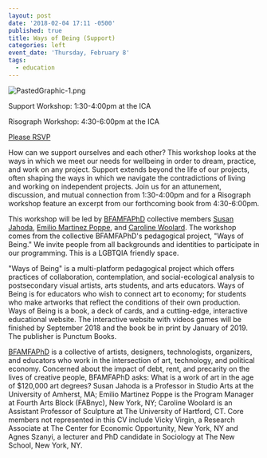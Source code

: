 ```yaml
---
layout: post
date: '2018-02-04 17:11 -0500'
published: true
title: Ways of Being (Support)
categories: left
event_date: 'Thursday, February 8'
tags:
  - education
---
```

![PastedGraphic-1.png]({{site.baseurl}}/assets/img/PastedGraphic-1.png)

Support Workshop: 1:30-4:00pm at the ICA

Risograph Workshop: 4:30-6:00pm at the ICA

[Please RSVP](https://www.facebook.com/events/1591081160970349/)

How can we support ourselves and each other? This workshop looks at the ways in which we meet our needs for wellbeing in order to dream, practice, and work on any project. Support extends beyond the life of our projects, often shaping the ways in which we navigate the contradictions of living and working on independent projects. Join us for an attunement, discussion, and mutual connection from 1:30-4:00pm and for a Risograph workshop feature an excerpt from our forthcoming book from 4:30-6:00pm. 

This workshop will be led by [BFAMFAPhD](http://bfamfaphd.com) collective members [Susan Jahoda](http://www.susanjahoda.com/), [Emilio Martinez Poppe](http://www.emilio.click/), and [Caroline Woolard](http://carolinewoolard.com/). The workshop comes from the collective BFAMFAPhD's pedagogical project, "Ways of Being." We invite people from all backgrounds and identities to participate in our programming. This is a LGBTQIA friendly space.

"Ways of Being" is a multi-platform pedagogical project which offers practices of collaboration, contemplation, and social-ecological analysis to postsecondary visual artists, arts students, and arts educators. Ways of Being is for educators who wish to connect art to economy; for students who make artworks that reflect the conditions of their own production. Ways of Being is a book, a deck of cards, and a cutting-edge, interactive educational website. The interactive website with videos games will be finished by September 2018 and the book be in print by January of 2019. The publisher is Punctum Books.

[BFAMFAPhD](/) is a collective of artists, designers, technologists, organizers, and educators who work in the intersection of art, technology, and political economy. Concerned about the impact of debt, rent, and precarity on the lives of creative people, BFAMFAPhD asks: What is a work of art in the age of $120,000 art degrees? Susan Jahoda is a Professor in Studio Arts at the University of Amherst, MA; Emilio Martinez Poppe is the Program Manager at Fourth Arts Block (FABnyc), New York, NY; Caroline Woolard is an Assistant Professor of Sculpture at The University of Hartford, CT. Core members not represented in this CV include Vicky Virgin, a Research Associate at The Center for Economic Opportunity, New York, NY and Agnes Szanyi, a lecturer and PhD candidate in Sociology at The New School, New York, NY.
